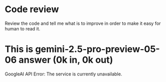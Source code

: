 # Code review

Review the code and tell me what is to improve in order to make it easy for human to read it.



# This is gemini-2.5-pro-preview-05-06 answer (0k in, 0k out)

GoogleAI API Error: The service is currently unavailable.
